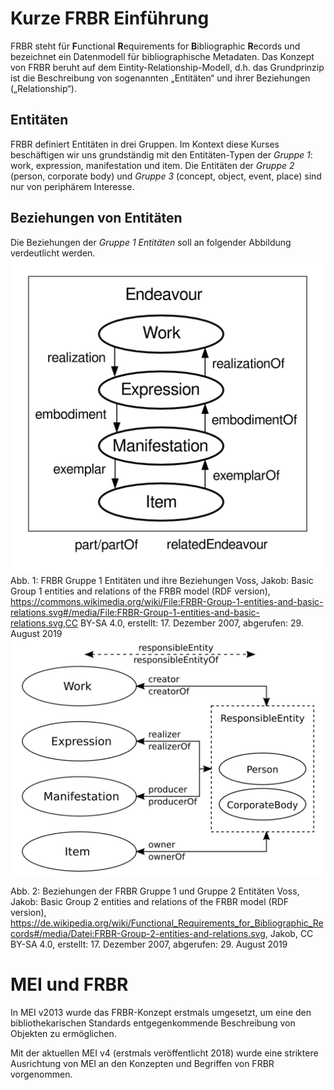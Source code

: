 # Kurze FRBR Einführung

FRBR steht für **F**unctional **R**equirements for **B**ibliographic **R**ecords und bezeichnet ein Datenmodell für bibliographische Metadaten. Das Konzept von FRBR beruht auf dem Eintity-Relationship-Modell, d.h. das Grundprinzip ist die Beschreibung von sogenannten „Entitäten“ und ihrer Beziehungen („Relationship“).

## Entitäten

FRBR definiert Entitäten in drei Gruppen. Im Kontext diese Kurses beschäftigen wir uns grundständig mit den Entitäten-Typen der *Gruppe 1*: work, expression, manifestation und item. Die Entitäten der *Gruppe 2* (person, corporate body) und *Gruppe 3* (concept, object, event, place) sind nur von periphärem Interesse.

## Beziehungen von Entitäten

Die Beziehungen der *Gruppe 1 Entitäten* soll an folgender Abbildung verdeutlicht werden.
![FRBR Gruppe 1 Entitäten und ihre Beziehungen](../Abbildungen/FRBR-Group-1-entities-and-basic-relations.svg)
Abb. 1: FRBR Gruppe 1 Entitäten und ihre Beziehungen
Voss, Jakob: Basic Group 1 entities and relations of the FRBR model (RDF version), https://commons.wikimedia.org/wiki/File:FRBR-Group-1-entities-and-basic-relations.svg#/media/File:FRBR-Group-1-entities-and-basic-relations.svg,CC BY-SA 4.0, erstellt: 17. Dezember 2007, abgerufen: 29. August 2019
![Beziehungen der FRBR Gruppe 1 und Gruppe 2 Entitäten](../Abbildungen/FRBR-Group-2-entities-and-relations.svg)

Abb. 2: Beziehungen der FRBR Gruppe 1 und Gruppe 2 Entitäten
Voss, Jakob: Basic Group 2 entities and relations of the FRBR model (RDF version), https://de.wikipedia.org/wiki/Functional_Requirements_for_Bibliographic_Records#/media/Datei:FRBR-Group-2-entities-and-relations.svg, Jakob, CC BY-SA 4.0, erstellt: 17. Dezember 2007, abgerufen: 29. August 2019

# MEI und FRBR

In MEI v2013 wurde das FRBR-Konzept erstmals umgesetzt, um eine den bibliothekarischen Standards entgegenkommende Beschreibung von Objekten zu ermöglichen.

Mit der aktuellen MEI v4 (erstmals veröffentlicht 2018) wurde eine striktere Ausrichtung von MEI an den Konzepten und Begriffen von FRBR vorgenommen.